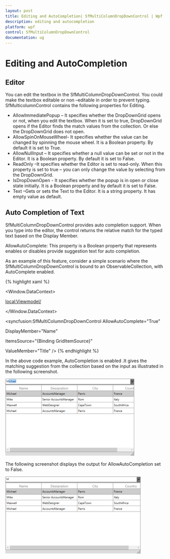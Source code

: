 ```yaml
---
layout: post
title: Editing and AutoCompletion| SfMultiColumnDropDownControl | Wpf | Syncfusion
description: editing and autocompletion
platform: wpf
control: SfMultiColumnDropDownControl
documentation: ug
---
```


# Editing and AutoCompletion

## Editor

You can edit the textbox in the SfMultiColumnDropDownControl. You could make the textbox editable or non –editable in order to prevent typing. SfMulticolumnControl contains the following properties for Editing.

* AllowImmediatePopup – It specifies whether the DropDownGrid opens or not, when you edit the textbox. When it is set to true, DropDownGrid opens if the Editor finds the match values from the collection. Or else the DropDownGrid does not open.
* AllowSpinOnMouseWheel- It specifies whether the value can be changed by spinning the mouse wheel. It is a Boolean property. By default it is set to True.
* AllowNullInput – It specifies whether a null value can be set or not in the Editor. It is a Boolean property. By default it is set to False.
* ReadOnly –It specifies whether the Editor is set to read-only. When this property is set to true – you can only change the value by selecting from the DropDownGrid.
* IsDropDownOpen - It specifies whether the popup is in open or close state initially. It is a Boolean property and by default it is set to False.
* Text –Gets or sets the Text to the Editor. It is a string property. It has empty value as default.

## Auto Completion of Text

SfMultiColumnDropDownControl provides auto completion support. When you type into the editor, the control returns the relative match for the typed text based on the Display Member.

AllowAutoComplete: This property is a Boolean property that represents enables or disables provide suggestion text for auto completion.

As an example of this feature, consider a simple scenario where the SfMultiColumnDropDownControl is bound to an ObservableCollection, with AutoComplete enabled.

{% highlight xaml %}



<Window.DataContext>

  <local:Viewmodel/>

</Window.DataContext>



<syncfusion:SfMultiColumnDropDownControl AllowAutoComplete="True"

DisplayMember="Name"    

ItemsSource="{Binding GridItemSource}"

ValueMember="Title" />
{% endhighlight %}

In the above code example, AutoCompletion is enabled .It gives the matching suggestion from the collection based on the input as illustrated in the following screenshot.

![](Features_images/Features_img5.png)


The following screenshot displays the output for AllowAutoCompletion set to False.

![](Features_images/Features_img6.png)



